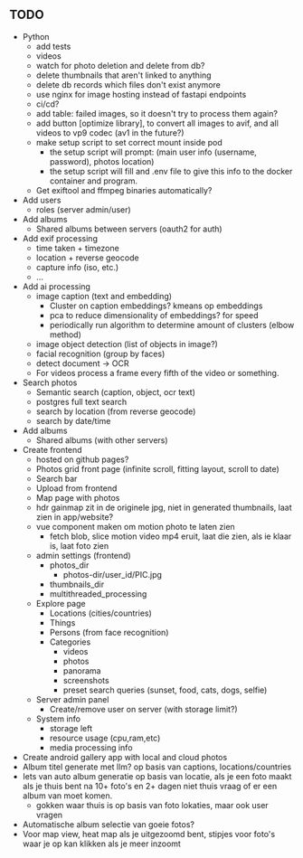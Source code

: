 ## TODO

* Python
  * add tests
  * videos
  * watch for photo deletion and delete from db?
  * delete thumbnails that aren't linked to anything
  * delete db records which files don't exist anymore
  * use nginx for image hosting instead of fastapi endpoints
  * ci/cd?
  * add table: failed images, so it doesn't try to process them again?
  * add button [optimize library], to convert all images to avif, and all videos to vp9 codec (av1 in the future?)
  * make setup script to set correct mount inside pod
    * the setup script will prompt: (main user info (username, password), photos location)
    * the setup script will fill and .env file to give this info to the docker container and program.
  * Get exiftool and ffmpeg binaries automatically?
* Add users
  * roles (server admin/user)
* Add albums
  * Shared albums between servers (oauth2 for auth)
* Add exif processing
  * time taken + timezone
  * location + reverse geocode
  * capture info (iso, etc.)
  * ...
* Add ai processing
  * image caption (text and embedding)
    * Cluster on caption embeddings? kmeans op embeddings
    * pca to reduce dimensionality of embeddings? for speed
    * periodically run algorithm to determine amount of clusters (elbow method)
  * image object detection (list of objects in image?)
  * facial recognition (group by faces)
  * detect document -> OCR
  * For videos process a frame every fifth of the video or something.
* Search photos
  * Semantic search (caption, object, ocr text)
  * postgres full text search
  * search by location (from reverse geocode)
  * search by date/time
* Add albums
  * Shared albums (with other servers)
* Create frontend
  * hosted on github pages?
  * Photos grid front page (infinite scroll, fitting layout, scroll to date)
  * Search bar
  * Upload from frontend
  * Map page with photos
  * hdr gainmap zit in de originele jpg, niet in generated thumbnails, laat zien in app/website?
  * vue component maken om motion photo te laten zien 
    * fetch blob, slice motion video mp4 eruit, laat die zien, als ie klaar is, laat foto zien
  * admin settings (frontend)
    * photos_dir
      * photos-dir/user_id/PIC.jpg
    * thumbnails_dir
    * multithreaded_processing
  * Explore page
    * Locations (cities/countries)
    * Things
    * Persons (from face recognition)
    * Categories
      * videos
      * photos
      * panorama
      * screenshots
      * preset search queries (sunset, food, cats, dogs, selfie)
  * Server admin panel
    * Create/remove user on server (with storage limit?)
  * System info
    * storage left
    * resource usage (cpu,ram,etc)
    * media processing info
* Create android gallery app with local and cloud photos
* Album titel generate met llm? op basis van captions, locations/countries
* Iets van auto album generatie op basis van locatie, als je een foto maakt als je thuis bent na 10+ foto's en 2+ dagen
  niet thuis vraag of er een album van moet komen.
  * gokken waar thuis is op basis van foto lokaties, maar ook user vragen
* Automatische album selectie van goeie fotos?
* Voor map view, heat map als je uitgezoomd bent, stipjes voor foto's waar je op kan klikken als je meer inzoomt